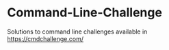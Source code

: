 # Command-Line-Challenge
Solutions to command line challenges available in https://cmdchallenge.com/
